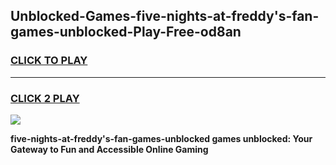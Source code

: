 
## Unblocked-Games-five-nights-at-freddy's-fan-games-unblocked-Play-Free-od8an
<h3>
<a href="https://premium76.site?title=five-nights-at-freddy's-fan-games-unblocked&ref=20M">CLICK TO PLAY</a></h3>
<hr>

<h3>
<a href="https://premium76.site?title=five-nights-at-freddy's-fan-games-unblocked&ref=20M">CLICK 2 PLAY</a>
  
</h3>

<a href="https://premium76.site?title=five-nights-at-freddy's-fan-games-unblocked&ref=19M"><img src="https://clearcache.store/games.png"></a>


**five-nights-at-freddy's-fan-games-unblocked games unblocked: Your Gateway to Fun and Accessible Online Gaming**
